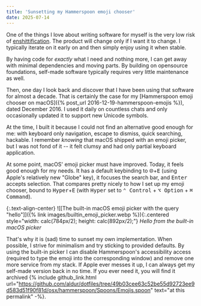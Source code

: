 ```yaml
---
title: 'Sunsetting my Hammerspoon emoji chooser'
date: 2025-07-14
---
```


One of the things I love about writing software for myself is the very low risk
of [enshittification](https://en.wikipedia.org/wiki/Enshittification). The
product will change only if I want it to change. I typically iterate on it
early on and then simply enjoy using it when stable. 

By  having code for _exactly_ what I need and nothing more, I can get away with
minimal dependencies and moving parts. By building on opensource foundations,
self-made software typically requires very little maintenance as well.

Then, one day I look back and discover that I have been using that software for
almost a decade. That is certainly the case for my [Hammerspoon emoji chooser
on macOS]({% post_url 2016-12-19-hammerspoon-emojis %}), dated December 2016. I
used it daily on countless chats and only occasionally updated it to support
new Unicode symbols.

At the time, I built it because I could not find an alternative good enough for
me: with keyboard only navigation, escape to dismiss, quick searching,
hackable. I remember _knowing_ that macOS shipped with an emoji picker, but I
was not fond of it -- it felt clumsy and had only partial keyboard application.

At some point, macOS' emoji picker must have improved. Today, it feels good
enough for my needs. It has a default keybinding to
<kbd>🌐︎</kbd>+<kbd>E</kbd> (using Apple's relatively new "Globe"
key), it focuses the search bar, and <kbd>Enter</kbd> accepts selection. That
compares pretty nicely to how I set up my emoji chooser, bound to
<kbd>Hyper</kbd>+<kbd>E</kbd> (with <kbd>Hyper</kbd> set to
<kbd>⌃ Control</kbd> + <kbd>⌥ Option</kbd> + <kbd>⌘ Command</kbd>).

{:.text-align-center}
![[The built-in macOS emoji picker with the query "hello"]]({% link images/builtin_emoji_picker.webp %}){:.centered style="width: calc(784px/2); height: calc(892px/2);"}
_Hello from the built-in macOS picker_

That's why it is (sad) time to sunset my own implementation. When possible, I
strive for minimalism and try sticking to provided defaults. By using the
built-in picker I can disable Hammerspoon's accessibility access (required to
type the emoji into the corresponding window) and remove one more service from
my stack. If Apple ever messes it up, I can always get my self-made version
back in no time. If you ever need it, you will find it archived {% include
github_link.html
url="https://github.com/aldur/dotfiles/tree/49b03cee63c52be55d92723ee9d583d51f90f81d/osx/hammerspoon/Spoons/Emojis.spoon"
text="at this permalink" -%}.

